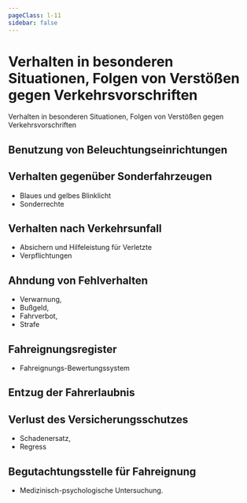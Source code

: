 ```yaml
---
pageClass: l-11
sidebar: false
---
```


# Verhalten in besonderen Situationen, Folgen von Verstößen gegen Verkehrsvorschriften

<auswahl>

<item itemSize="i-l" class="l11 slabT">	

<div class="l11w">
      	<span class="l11a">Verhalten in</span>
      	<span class="l11b">besonderen Situationen,</span>
      	<span class="l11c">Folgen von</span>
      	<span class="l11d">Verstößen gegen</span>
      	<span class="l11e">Verkehrsvorschriften</span>
</div>  

</item>

<item itemSize="i-m" itemClass="">

## Benutzung von Beleuchtungseinrichtungen

</item>

<item itemSize="i-m" itemClass="">

## Verhalten gegenüber Sonderfahrzeugen

- Blaues und gelbes Blinklicht
- Sonderrechte

</item>

<item itemSize="i-m" itemClass="">

## Verhalten nach Verkehrsunfall

- Absichern und Hilfeleistung für Verletzte
- Verpflichtungen

</item>

<item itemSize="i-m" itemClass="">

## Ahndung von Fehlverhalten

- Verwarnung,
- Bußgeld, 
- Fahrverbot, 
- Strafe

</item>

<item itemSize="i-m" itemClass="">

## Fahreignungsregister

- Fahreignungs-Bewertungssystem

</item>

<item itemSize="i-m" itemClass="">

## Entzug der Fahrerlaubnis

</item>

<item itemSize="i-m" itemClass="">

## Verlust des Versicherungsschutzes

- Schadenersatz, 
- Regress

</item>

<item itemSize="i-m" itemClass="">

## Begutachtungsstelle für Fahreignung

- Medizinisch-psychologische Untersuchung.

</item>

</auswahl>